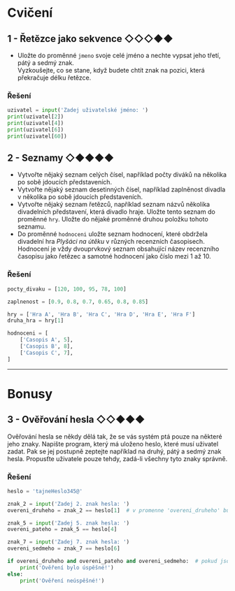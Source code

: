 # Cvičení

## 1 - Řetězce jako sekvence ◇◇◇◆◆

- Uložte do proměnné `jmeno` svoje celé jméno a nechte vypsat jeho třetí, pátý a sedmý znak.  
  Vyzkoušejte, co se stane, když budete chtít znak na pozici, která překračuje délku řetězce.

### Řešení

```python
uzivatel = input('Zadej uživatelské jméno: ')
print(uzivatel[2])
print(uzivatel[4])
print(uzivatel[6])
print(uzivatel[60])
```

## 2 - Seznamy ◇◆◆◆◆

- Vytvořte nějaký seznam celých čísel, například počty diváků na několika po sobě jdoucích představeních.
- Vytvořte nějaký seznam desetinných čísel, například zaplněnost divadla v několika po sobě jdoucích představeních.
- Vytvořte nějaký seznam řetězců, například seznam názvů několika divadelních představení, která divadlo hraje. Uložte
  tento seznam do proměnné `hry`. Uložte do nějaké proměnné druhou položku tohoto seznamu.
- Do proměnné `hodnoceni` uložte seznam hodnocení, které obdržela divadelní hra
  *Plyšáci na útěku* v různých recenzních časopisech. Hodnocení je vždy dvouprvkový seznam obsahující název recenzního
  časopisu jako řetězec a samotné hodnocení jako číslo mezi 1 až 10.

### Řešení

```python
pocty_divaku = [120, 100, 95, 78, 100]

zaplnenost = [0.9, 0.8, 0.7, 0.65, 0.8, 0.85]

hry = ['Hra A', 'Hra B', 'Hra C', 'Hra D', 'Hra E', 'Hra F']
druha_hra = hry[1]

hodnoceni = [
    ['Casopis A', 5],
    ['Casopis B', 8],
    ['Casopis C', 7],
]
```

---

# Bonusy

## 3 - Ověřování hesla ◇◇◆◆◆

Ověřování hesla se někdy dělá tak, že se vás systém ptá pouze na některé jeho znaky. Napište program, který má uloženo
heslo, které musí uživatel zadat. Pak se jej postupně zeptejte například na druhý, pátý a sedmý znak hesla. Propusťte
uživatele pouze tehdy, zadá-li všechny tyto znaky správně.

### Řešení

```python
heslo = 'tajneHeslo345@'

znak_2 = input('Zadej 2. znak hesla: ')
overeni_druheho = znak_2 == heslo[1]  # v promenne 'overeni_druheho' bude bud False, nebo True

znak_5 = input('Zadej 5. znak hesla: ')
overeni_pateho = znak_5 == heslo[4]

znak_7 = input('Zadej 7. znak hesla: ')
overeni_sedmeho = znak_7 == heslo[6]

if overeni_druheho and overeni_pateho and overeni_sedmeho:  # pokud jsou vsechny tri overeni True
    print('Ověření bylo úspěšné!')
else:
    print('Ověření neúspěšné!')
```
